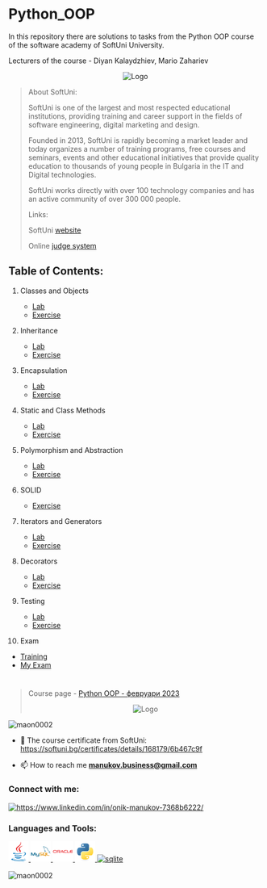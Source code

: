 # Python_OOP
  In this repository there are solutions to tasks from the Python OOP course of the software academy of SoftUni University.

Lecturers of the course - Diyan Kalaydzhiev, Mario Zahariev

<p style="text-align:center;"><img src="https://user-images.githubusercontent.com/68993494/185683680-bcfefe65-88fb-4192-b0b2-ff9130c39487.png" alt="Logo"></p>

>About SoftUni:
>
>SoftUni is one of the largest and most respected educational institutions, providing training and career support in the fields of software engineering, digital marketing and design.
>
>Founded in 2013, SoftUni is rapidly becoming a market leader and today organizes a number of training programs, free courses and seminars, events and other educational initiatives that provide quality education to thousands of young people in Bulgaria in the IT and Digital technologies.
>
>SoftUni works directly with over 100 technology companies and has an active community of over 300 000 people.
> 
>Links:
>
>SoftUni [website](https://about.softuni.bg/#about-us)
>
>Online [judge system](https://judge.softuni.org/)
<p> </p>
<p> </p>
<h2>Table of Contents:</h2>


1. Classes and Objects
   - [Lab](https://github.com/maon0002/Python_OOP/tree/main/classes_and_objects__lab)
   - [Exercise](https://github.com/maon0002/Python_OOP/tree/main/classes_and_objects__exercise)
  
2. Inheritance
   - [Lab](https://github.com/maon0002/Python_OOP/tree/main/inheritance__lab)
   - [Exercise](https://github.com/maon0002/Python_OOP/tree/main/inheritance__exercise)

3. Encapsulation
   - [Lab](https://github.com/maon0002/Python_OOP/tree/main/encapsulation__lab)
   - [Exercise](https://github.com/maon0002/Python_OOP/tree/main/encapsulation__exercise)

4. Static and Class Methods
   - [Lab](https://github.com/maon0002/Python_OOP/tree/main/static_and_class_methods__lab)
   - [Exercise](https://github.com/maon0002/Python_OOP/tree/main/static_and_class_methods__exercise)

5. Polymorphism and Abstraction
   - [Lab](https://github.com/maon0002/Python_OOP/tree/main/polymorphism_and_abstraction__lab)
   - [Exercise](https://github.com/maon0002/Python_OOP/tree/main/polymorphism_and_abstraction__exercise)

6. SOLID
   - [Exercise](https://github.com/maon0002/Python_OOP/tree/main/exercise_solid)

7. Iterators and Generators
   - [Lab](https://github.com/maon0002/Python_OOP/tree/main/iterators_and_generators__lab)
   - [Exercise](https://github.com/maon0002/Python_OOP/tree/main/iterators_and_generators__exercise)

8. Decorators
   - [Lab](https://github.com/maon0002/Python_OOP/tree/main/decorators__lab)
   - [Exercise](https://github.com/maon0002/Python_OOP/tree/main/decorators__exercise)

9. Testing
   - [Lab](https://github.com/maon0002/Python_OOP/tree/main/testing__lab)
   - [Exercise](https://github.com/maon0002/Python_OOP/tree/main/testing__exercise)

10. Exam
   - [Training](https://github.com/maon0002/Python_OOP/tree/main/past_exam)
   - [My Exam](https://github.com/maon0002/Python_OOP/tree/main/my_exam_08_04_2023)


<h1></h1>

>Course page - [Python OOP - февруари 2023](https://softuni.bg/courses/python-oop)
>
> <p style="text-align:center;"><img src="https://about.softuni.bg/Content/images/svg-logos/softuni-logo-white.svg" width=400 length=400 alt="Logo"></p>

<p></p>
<p align="left"> <img src="https://komarev.com/ghpvc/?username=maon0002&label=Profile%20views&color=0e75b6&style=flat" alt="maon0002" /> </p>

- 🌱 The course certificate from SoftUni: https://softuni.bg/certificates/details/168179/6b467c9f

- 📫 How to reach me **manukov.business@gmail.com**

<h3 align="left">Connect with me:</h3>
<p align="left">
<a href="https://linkedin.com/in/https://www.linkedin.com/in/onik-manukov-7368b6222/" target="blank"><img align="center" src="https://raw.githubusercontent.com/rahuldkjain/github-profile-readme-generator/master/src/images/icons/Social/linked-in-alt.svg" alt="https://www.linkedin.com/in/onik-manukov-7368b6222/" height="30" width="40" /></a>
</p>

<h3 align="left">Languages and Tools:</h3>
<p align="left"> <a href="https://www.java.com" target="_blank" rel="noreferrer"> <img src="https://raw.githubusercontent.com/devicons/devicon/master/icons/java/java-original.svg" alt="java" width="40" height="40"/> </a> <a href="https://www.mysql.com/" target="_blank" rel="noreferrer"> <img src="https://raw.githubusercontent.com/devicons/devicon/master/icons/mysql/mysql-original-wordmark.svg" alt="mysql" width="40" height="40"/> </a> <a href="https://www.oracle.com/" target="_blank" rel="noreferrer"> <img src="https://raw.githubusercontent.com/devicons/devicon/master/icons/oracle/oracle-original.svg" alt="oracle" width="40" height="40"/> </a> <a href="https://www.python.org" target="_blank" rel="noreferrer"> <img src="https://raw.githubusercontent.com/devicons/devicon/master/icons/python/python-original.svg" alt="python" width="40" height="40"/> </a> <a href="https://www.sqlite.org/" target="_blank" rel="noreferrer"> <img src="https://www.vectorlogo.zone/logos/sqlite/sqlite-icon.svg" alt="sqlite" width="40" height="40"/> </a> </p>

<p><img align="center" src="https://github-readme-stats.vercel.app/api/top-langs?username=maon0002&show_icons=true&locale=en&layout=compact" alt="maon0002" /></p>
